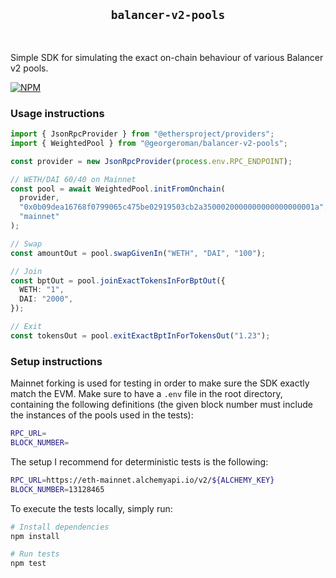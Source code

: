 <div align="center">
  <h2><code>balancer-v2-pools</code></h2>
</div>

<br/>

Simple SDK for simulating the exact on-chain behaviour of various Balancer v2 pools.

[![NPM](https://nodei.co/npm/@georgeroman/balancer-v2-pools.png?mini=true)](https://www.npmjs.com/package/@georgeroman/balancer-v2-pools)

### Usage instructions

```typescript
import { JsonRpcProvider } from "@ethersproject/providers";
import { WeightedPool } from "@georgeroman/balancer-v2-pools";

const provider = new JsonRpcProvider(process.env.RPC_ENDPOINT);

// WETH/DAI 60/40 on Mainnet
const pool = await WeightedPool.initFromOnchain(
  provider,
  "0x0b09dea16768f0799065c475be02919503cb2a3500020000000000000000001a",
  "mainnet"
);

// Swap
const amountOut = pool.swapGivenIn("WETH", "DAI", "100");

// Join
const bptOut = pool.joinExactTokensInForBptOut({
  WETH: "1",
  DAI: "2000",
});

// Exit
const tokensOut = pool.exitExactBptInForTokensOut("1.23");
```

### Setup instructions

Mainnet forking is used for testing in order to make sure the SDK exactly match the EVM. Make sure to have a `.env` file in the root directory, containing the following definitions (the given block number must include the instances of the pools used in the tests):

```bash
RPC_URL=
BLOCK_NUMBER=
```

The setup I recommend for deterministic tests is the following:

```bash
RPC_URL=https://eth-mainnet.alchemyapi.io/v2/${ALCHEMY_KEY}
BLOCK_NUMBER=13128465
```

To execute the tests locally, simply run:

```bash
# Install dependencies
npm install

# Run tests
npm test
```
